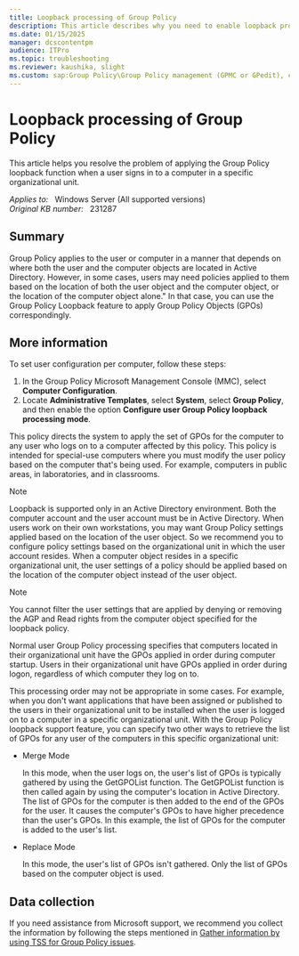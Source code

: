 ```yaml
---
title: Loopback processing of Group Policy
description: This article describes why you need to enable loopback processing for Group Policy.
ms.date: 01/15/2025
manager: dcscontentpm
audience: ITPro
ms.topic: troubleshooting
ms.reviewer: kaushika, slight
ms.custom: sap:Group Policy\Group Policy management (GPMC or GPedit), csstroubleshoot
---
```

# Loopback processing of Group Policy

This article helps you resolve the problem of applying the Group Policy loopback function when a user signs in to a computer in a specific organizational unit.

_Applies to:_ &nbsp; Windows Server (All supported versions)  
_Original KB number:_ &nbsp; 231287

## Summary

Group Policy applies to the user or computer in a manner that depends on where both the user and the computer objects are located in Active Directory. However, in some cases, users may need policies applied to them based on the location of both the user object and the computer object, or the location of the computer object alone." In that case, you can use the Group Policy Loopback feature to apply Group Policy Objects (GPOs) correspondingly.

## More information

To set user configuration per computer, follow these steps:

1. In the Group Policy Microsoft Management Console (MMC), select **Computer Configuration**.
1. Locate **Administrative Templates**, select **System**, select **Group Policy**, and then enable the option **Configure user Group Policy loopback processing mode**.

This policy directs the system to apply the set of GPOs for the computer to any user who logs on to a computer affected by this policy. This policy is intended for special-use computers where you must modify the user policy based on the computer that's being used. For example, computers in public areas, in laboratories, and in classrooms.

> [!NOTE]
> Loopback is supported only in an Active Directory environment. Both the computer account and the user account must be in Active Directory. 
When users work on their own workstations, you may want Group Policy settings applied based on the location of the user object. So we recommend you to configure policy settings based on the organizational unit in which the user account resides. When a computer object resides in a specific organizational unit, the user settings of a policy should be applied based on the location of the computer object instead of the user object.

> [!NOTE]
> You cannot filter the user settings that are applied by denying or removing the AGP and Read rights from the computer object specified for the loopback policy.

Normal user Group Policy processing specifies that computers located in their organizational unit have the GPOs applied in order during computer startup. Users in their organizational unit have GPOs applied in order during logon, regardless of which computer they log on to.

This processing order may not be appropriate in some cases. For example, when you don't want applications that have been assigned or published to the users in their organizational unit to be installed when the user is logged on to a computer in a specific organizational unit. With the Group Policy loopback support feature, you can specify two other ways to retrieve the list of GPOs for any user of the computers in this specific organizational unit:

- Merge Mode

  In this mode, when the user logs on, the user's list of GPOs is typically gathered by using the GetGPOList function. The GetGPOList function is then called again by using the computer's location in Active Directory. The list of GPOs for the computer is then added to the end of the GPOs for the user. It causes the computer's GPOs to have higher precedence than the user's GPOs. In this example, the list of GPOs for the computer is added to the user's list.

- Replace Mode

  In this mode, the user's list of GPOs isn't gathered. Only the list of GPOs based on the computer object is used.

## Data collection

If you need assistance from Microsoft support, we recommend you collect the information by following the steps mentioned in [Gather information by using TSS for Group Policy issues](../../windows-client/windows-troubleshooters/gather-information-using-tss-group-policy.md).
